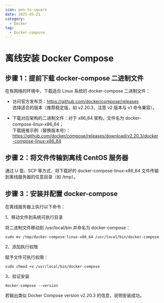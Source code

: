 ```yaml
---
icon: pen-to-square
date: 2025-05-21
category:
  - Docker
tag:
  - Docker-compose
---
```


# 离线安装 Docker Compose
## 步骤 1：提前下载 docker-compose 二进制文件
在有网络的环境中，下载适合 Linux 系统的 docker-compose 二进制文件：

* 访问官方发布页：https://github.com/docker/compose/releases </br>
选择适合的版本（推荐稳定版，如 v2.20.3，注意 v2 版本与 v1 命令兼容）。

* 下载对应架构的二进制文件：对于 x86_64 架构，文件名为 docker-compose-linux-x86_64； </br>
  下载链接示例（替换版本号）：</br>
  https://github.com/docker/compose/releases/download/v2.20.3/docker-compose-linux-x86_64
## 步骤 2：将文件传输到离线 CentOS 服务器
通过 U 盘、SCP 等方式，将下载好的 docker-compose-linux-x86_64 文件传输到离线服务器的任意目录（如 /tmp）。
## 步骤 3：安装并配置 docker-compose
在离线服务器上执行以下命令：

1、移动文件到系统可执行目录

将二进制文件移动到 /usr/local/bin 并命名为 docker-compose：
```shell
sudo mv /tmp/docker-compose-linux-x86_64 /usr/local/bin/docker-compose
```
2、添加执行权限

赋予文件可执行权限：
```shell
sudo chmod +x /usr/local/bin/docker-compose
```
3、验证安装
```shell
docker-compose --version
```
若输出类似 Docker Compose version v2.20.3 的信息，说明安装成功。

